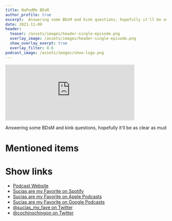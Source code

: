 ```yaml
---
title: NaPodMo BDsM
author_profile: true
excerpt:  Answering some BDsM and kink questions, hopefully it'll be as clear as mud
date: 2021-11-09
header:
  teaser: /assets/images/header-single-episode.png
  overlay_image: /assets/images/header-single-episode.png
  show_overlay_exerpt: true
  overlay_filter: 0.6
podcast_image: /assets/images/show-logo.png
---
```


<iframe src='https://embed.podcasts.apple.com/us/podcast/napodmo-bdsm/id1548173787?i=1000541206814&itsct=podcast_box_player&itscg=30200&ls=1&amp;theme=dark' width='80%' height='175' frameborder='0' allowtransparency='true' allow='encrypted-media'></iframe>

Answering some BDsM and kink questions, hopefully it'll be as clear as mud

# Mentioned items



# Show links

* <i class=fas fa-link></i> [Podcast Website](https://cochinochingon.com)
* <i class=fab fa-spotify></i> [Sucias are my Favorite on Spotify](https://open.spotify.com/show/3XjoipCU3QzeIaQAAQpBdW)
* <i class=fas fa-podcast></i> [Sucias are my Favorite on Apple Podcasts](https://podcasts.apple.com/us/podcast/sucias-are-my-favorite/id1548173787)
* <i class=fab fa-google-play></i> [Sucias are my Favorite on Google Podcasts](https://podcasts.google.com/feed/aHR0cHM6Ly9hbmNob3IuZm0vcy80MjI0YzYzYy9wb2RjYXN0L3Jzcw==)
* <i class=fab fa-twitter></i> [@sucias_my_fave on Twitter](https://twitter.com/sucias_my_fave)
* <i class=fab fa-twitter></i> [@cochinochingon on Twitter](https://twitter.com/cochinochingon)
